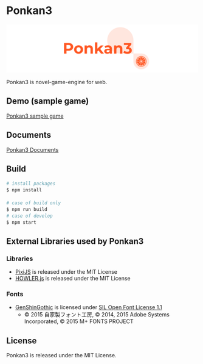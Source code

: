 # Ponkan3

![Ponkan3 logo](images/ponkan3-logo-landscape2.png)

Ponkan3 is novel-game-engine for web.

## Demo (sample game)

[Ponkan3 sample game](http://okayumoka.github.io/ponkan3-samplegame)

## Documents

[Ponkan3 Documents](http://okayumoka.github.io/ponkan3-docs)

## Build

```bash
# install packages
$ npm install

# case of build only
$ npm run build
# case of develop
$ npm start
```

## External Libraries used by Ponkan3

### Libraries

- [PixiJS](https://github.com/pixijs/pixi.js) is released under the MIT License
- [HOWLER.js](https://github.com/goldfire/howler.js) is released under the MIT License

### Fonts

- [GenShinGothic](http://jikasei.me/font/genshin/) is licensed under [SIL Open Font License 1.1](http://scripts.sil.org/OFL)
  - © 2015 自家製フォント工房, © 2014, 2015 Adobe Systems Incorporated, © 2015 M+ FONTS PROJECT

## License

Ponkan3 is released under the MIT License.
